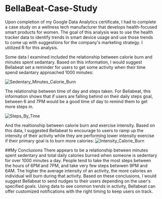 # BellaBeat-Case-Study

Upon completion of my Google Data Analytics certificate, I had to complete a case study on a wellness tech manufacturer that develops health-focused smart products for women. The goal of this analysis was to use the health tracker data to identify trends in smart device usage and use those trends to come up with suggestions for the company's marketing strategy. I utiilized R for this analysis. 

Some data I examined included the relationship between calorie burn and minutes spent sedantary. Based on this information, I would suggest Bellabeat set a reminder for users to get some activity when their time spend sedantary approached 1000 minutes:

![Sedentary_Minutes_Calorie_Burn](https://github.com/AndCWen/BellaBeat-Case-Study/assets/132102517/8d5e3995-e9e9-48b1-a7c8-63f04d40e808)






The relationship between time of day and steps taken. For Bellabeat, this information shows that if users are falling behind on their daily steps goal, between 6 and 7PM would be a good time of day to remind them to get more steps in.


![Steps_By_Time](https://github.com/AndCWen/BellaBeat-Case-Study/assets/132102517/3fbe6359-a71b-4f04-b7ca-6be4f39fc60c)






And the realtionship between calorie burn and exercise intensity. Based on this data, I suggested Bellabeat to encourage to users to ramp up the intensity of their activity while they are performing lower intensity exercise if their primary goal is to burn more calories:
![Intensity_Calorie_Burn](https://github.com/AndCWen/BellaBeat-Case-Study/assets/132102517/da677974-818b-4052-8bab-3b8b2990d51b)



##My Conclusions
There appears to be a relationship between minutes spent sedentary and total daily calories burned when someone is sedentary for over 1000 minutes a day.
People tend to take the most steps between the hours of 6PM and 7PM, and take very few steps betwwen 9PM and 6AM.
The higher the average intensity of an activity, the more calories an individual will burn during that activity.
Based on these conclusions, I would suggest Bellabeat to send nudges to their users depending on the user's specified goals. Using data to see common trends in activity, Bellabeat can offer customized notifications with the right timing to keep users on track.


